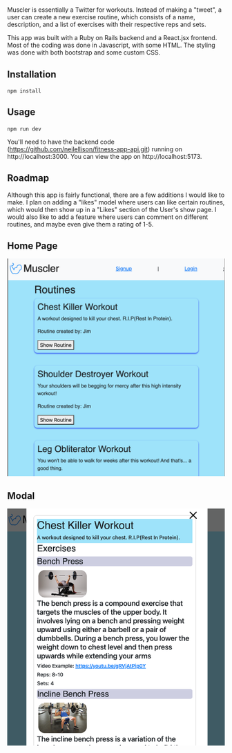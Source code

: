 # <Muscler>

Muscler is essentially a Twitter for workouts. Instead of making a "tweet", a user can create a new exercise routine, which consists of a name, description, and a list of exercises with their respective reps and sets.

This app was built with a Ruby on Rails backend and a React.jsx frontend. Most of the coding was done in Javascript, with some HTML. The styling was done with both bootstrap and some custom CSS.

## Installation

```
npm install
```

## Usage

```
npm run dev
```

You'll need to have the backend code (https://github.com/neilellison/fitness-app-api.git) running on http://localhost:3000.
You can view the app on http://localhost:5173.

## Roadmap

Although this app is fairly functional, there are a few additions I would like to make. I plan on adding a "likes" model where users can like certain routines, which would then show up in a "Likes" section of the User's show page. I would also like to add a feature where users can comment on different routines, and maybe even give them a rating of 1-5.

## Home Page

![screenshot](screenshot.png)

## Modal

![screenshot](screenshot2.png)
